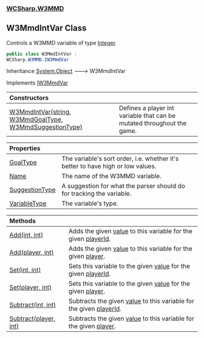 ### [WCSharp.W3MMD](WCSharp.W3MMD.md 'WCSharp.W3MMD')

## W3MmdIntVar Class

Controls a W3MMD variable of type [Integer](WCSharp.W3MMD.W3MmdVariableType.md#WCSharp.W3MMD.W3MmdVariableType.Integer 'WCSharp.W3MMD.W3MmdVariableType.Integer').

```csharp
public class W3MmdIntVar :
WCSharp.W3MMD.IW3MmdVar
```

Inheritance [System.Object](https://docs.microsoft.com/en-us/dotnet/api/System.Object 'System.Object') &#129106; W3MmdIntVar

Implements [IW3MmdVar](WCSharp.W3MMD.IW3MmdVar.md 'WCSharp.W3MMD.IW3MmdVar')

| Constructors | |
| :--- | :--- |
| [W3MmdIntVar(string, W3MmdGoalType, W3MmdSuggestionType)](WCSharp.W3MMD.W3MmdIntVar.W3MmdIntVar(string,WCSharp.W3MMD.W3MmdGoalType,WCSharp.W3MMD.W3MmdSuggestionType).md 'WCSharp.W3MMD.W3MmdIntVar.W3MmdIntVar(string, WCSharp.W3MMD.W3MmdGoalType, WCSharp.W3MMD.W3MmdSuggestionType)') | Defines a player int variable that can be mutated throughout the game. |

| Properties | |
| :--- | :--- |
| [GoalType](WCSharp.W3MMD.W3MmdIntVar.GoalType.md 'WCSharp.W3MMD.W3MmdIntVar.GoalType') | The variable's sort order, i.e. whether it's better to have high or low values. |
| [Name](WCSharp.W3MMD.W3MmdIntVar.Name.md 'WCSharp.W3MMD.W3MmdIntVar.Name') | The name of the W3MMD variable. |
| [SuggestionType](WCSharp.W3MMD.W3MmdIntVar.SuggestionType.md 'WCSharp.W3MMD.W3MmdIntVar.SuggestionType') | A suggestion for what the parser should do for tracking the variable. |
| [VariableType](WCSharp.W3MMD.W3MmdIntVar.VariableType.md 'WCSharp.W3MMD.W3MmdIntVar.VariableType') | The variable's type. |

| Methods | |
| :--- | :--- |
| [Add(int, int)](WCSharp.W3MMD.W3MmdIntVar.Add(int,int).md 'WCSharp.W3MMD.W3MmdIntVar.Add(int, int)') | Adds the given [value](WCSharp.W3MMD.W3MmdIntVar.Add(int,int).md#WCSharp.W3MMD.W3MmdIntVar.Add(int,int).value 'WCSharp.W3MMD.W3MmdIntVar.Add(int, int).value') to this variable for the given [playerId](WCSharp.W3MMD.W3MmdIntVar.Add(int,int).md#WCSharp.W3MMD.W3MmdIntVar.Add(int,int).playerId 'WCSharp.W3MMD.W3MmdIntVar.Add(int, int).playerId'). |
| [Add(player, int)](WCSharp.W3MMD.W3MmdIntVar.Add(War3Api.Common.player,int).md 'WCSharp.W3MMD.W3MmdIntVar.Add(War3Api.Common.player, int)') | Adds the given [value](WCSharp.W3MMD.W3MmdIntVar.Add(War3Api.Common.player,int).md#WCSharp.W3MMD.W3MmdIntVar.Add(War3Api.Common.player,int).value 'WCSharp.W3MMD.W3MmdIntVar.Add(War3Api.Common.player, int).value') to this variable for the given [player](WCSharp.W3MMD.W3MmdIntVar.Add(War3Api.Common.player,int).md#WCSharp.W3MMD.W3MmdIntVar.Add(War3Api.Common.player,int).player 'WCSharp.W3MMD.W3MmdIntVar.Add(War3Api.Common.player, int).player'). |
| [Set(int, int)](WCSharp.W3MMD.W3MmdIntVar.Set(int,int).md 'WCSharp.W3MMD.W3MmdIntVar.Set(int, int)') | Sets this variable to the given [value](WCSharp.W3MMD.W3MmdIntVar.Set(int,int).md#WCSharp.W3MMD.W3MmdIntVar.Set(int,int).value 'WCSharp.W3MMD.W3MmdIntVar.Set(int, int).value') for the given [playerId](WCSharp.W3MMD.W3MmdIntVar.Set(int,int).md#WCSharp.W3MMD.W3MmdIntVar.Set(int,int).playerId 'WCSharp.W3MMD.W3MmdIntVar.Set(int, int).playerId'). |
| [Set(player, int)](WCSharp.W3MMD.W3MmdIntVar.Set(War3Api.Common.player,int).md 'WCSharp.W3MMD.W3MmdIntVar.Set(War3Api.Common.player, int)') | Sets this variable to the given [value](WCSharp.W3MMD.W3MmdIntVar.Set(War3Api.Common.player,int).md#WCSharp.W3MMD.W3MmdIntVar.Set(War3Api.Common.player,int).value 'WCSharp.W3MMD.W3MmdIntVar.Set(War3Api.Common.player, int).value') for the given [player](WCSharp.W3MMD.W3MmdIntVar.Set(War3Api.Common.player,int).md#WCSharp.W3MMD.W3MmdIntVar.Set(War3Api.Common.player,int).player 'WCSharp.W3MMD.W3MmdIntVar.Set(War3Api.Common.player, int).player'). |
| [Subtract(int, int)](WCSharp.W3MMD.W3MmdIntVar.Subtract(int,int).md 'WCSharp.W3MMD.W3MmdIntVar.Subtract(int, int)') | Subtracts the given [value](WCSharp.W3MMD.W3MmdIntVar.Subtract(int,int).md#WCSharp.W3MMD.W3MmdIntVar.Subtract(int,int).value 'WCSharp.W3MMD.W3MmdIntVar.Subtract(int, int).value') to this variable for the given [playerId](WCSharp.W3MMD.W3MmdIntVar.Subtract(int,int).md#WCSharp.W3MMD.W3MmdIntVar.Subtract(int,int).playerId 'WCSharp.W3MMD.W3MmdIntVar.Subtract(int, int).playerId'). |
| [Subtract(player, int)](WCSharp.W3MMD.W3MmdIntVar.Subtract(War3Api.Common.player,int).md 'WCSharp.W3MMD.W3MmdIntVar.Subtract(War3Api.Common.player, int)') | Subtracts the given [value](WCSharp.W3MMD.W3MmdIntVar.Subtract(War3Api.Common.player,int).md#WCSharp.W3MMD.W3MmdIntVar.Subtract(War3Api.Common.player,int).value 'WCSharp.W3MMD.W3MmdIntVar.Subtract(War3Api.Common.player, int).value') to this variable for the given [player](WCSharp.W3MMD.W3MmdIntVar.Subtract(War3Api.Common.player,int).md#WCSharp.W3MMD.W3MmdIntVar.Subtract(War3Api.Common.player,int).player 'WCSharp.W3MMD.W3MmdIntVar.Subtract(War3Api.Common.player, int).player'). |
